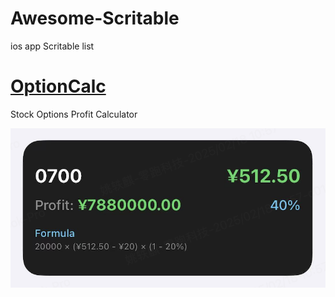 # Awesome-Scritable

ios app Scritable list

# [OptionCalc](scripts/OptionCalc.js)

Stock Options Profit Calculator

![alt text](media/image.png)
